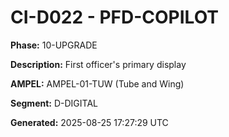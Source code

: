 # CI-D022 - PFD-COPILOT

**Phase:** 10-UPGRADE

**Description:** First officer's primary display

**AMPEL:** AMPEL-01-TUW (Tube and Wing)

**Segment:** D-DIGITAL

**Generated:** 2025-08-25 17:27:29 UTC
